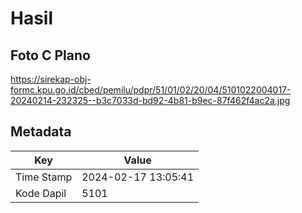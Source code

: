 # Hasil

## Foto C Plano

https://sirekap-obj-formc.kpu.go.id/cbed/pemilu/pdpr/51/01/02/20/04/5101022004017-20240214-232325--b3c7033d-bd92-4b81-b9ec-87f462f4ac2a.jpg


## Metadata

| Key        | Value               |
| ---------- | ------------------- |
| Time Stamp | 2024-02-17 13:05:41 |
| Kode Dapil | 5101                |



